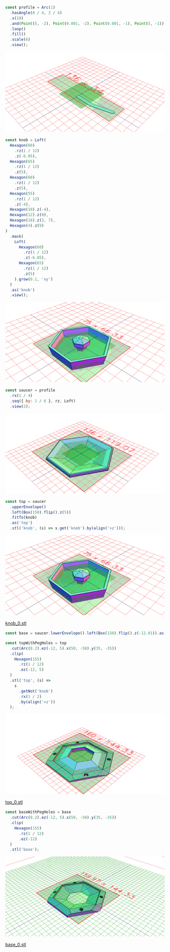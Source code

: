 ```JavaScript
const profile = Arc(1)
  .hasAngle(0 / 4, 2 / 4)
  .x(10)
  .and(Point(5, -2), Point(0.001, -2), Point(0.001, -1), Point(5, -1))
  .loop()
  .fill()
  .scale(6)
  .view();
```

![Image](saucer.md.0.png)

```JavaScript
const knob = Loft(
  Hexagon(60)
    .rz(1 / 12)
    .z(-6.05),
  Hexagon(65)
    .rz(1 / 12)
    .z(5),
  Hexagon(60)
    .rz(1 / 12)
    .z(5),
  Hexagon(55)
    .rz(1 / 12)
    .z(-4),
  Hexagon(10).z(-4),
  Hexagon(12).z(0),
  Hexagon(18).z(3, 7),
  Hexagon(4).z(9)
)
  .mask(
    Loft(
      Hexagon(60)
        .rz(1 / 12)
        .z(-6.05),
      Hexagon(65)
        .rz(1 / 12)
        .z(5)
    ).grow(0.1, 'xy')
  )
  .as('knob')
  .view();
```

![Image](saucer.md.1.png)

```JavaScript
const saucer = profile
  .rx(1 / 4)
  .seq({ by: 1 / 6 }, rz, Loft)
  .view(2);
```

![Image](saucer.md.2.png)

```JavaScript
const top = saucer
  .upperEnvelope()
  .loft(Box(150).flip().z(5))
  .fitTo(knob)
  .as('top')
  .stl('knob', (s) => s.get('knob').by(align('>z')));
```

![Image](saucer.md.3.png)

[knob_0.stl](saucer.knob_0.stl)

```JavaScript
const base = saucer.lowerEnvelope().loft(Box(150).flip().z(-12.01)).as('base');
```

```JavaScript
const topWithPegHoles = top
  .cut(Arc(8.2).ez(-12, 5).x(50, -50).y(35, -35))
  .clip(
    Hexagon(155)
      .rz(1 / 12)
      .ez(-12, 5)
  )
  .stl('top', (s) =>
    s
      .getNot('knob')
      .rx(1 / 2)
      .by(align('>z'))
  );
```

![Image](saucer.md.4.png)

[top_0.stl](saucer.top_0.stl)

```JavaScript
const baseWithPegHoles = base
  .cut(Arc(8.2).ez(-12, 5).x(50, -50).y(35, -35))
  .clip(
    Hexagon(155)
      .rz(1 / 12)
      .ez(-12)
  )
  .stl('base');
```

![Image](saucer.md.5.png)

[base_0.stl](saucer.base_0.stl)
